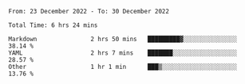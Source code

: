 <!--START_SECTION:waka-->

```text
From: 23 December 2022 - To: 30 December 2022

Total Time: 6 hrs 24 mins

Markdown               2 hrs 50 mins   █████████▓░░░░░░░░░░░░░░░   38.14 %
YAML                   2 hrs 7 mins    ███████░░░░░░░░░░░░░░░░░░   28.57 %
Other                  1 hr 1 min      ███▒░░░░░░░░░░░░░░░░░░░░░   13.76 %
```

<!--END_SECTION:waka-->